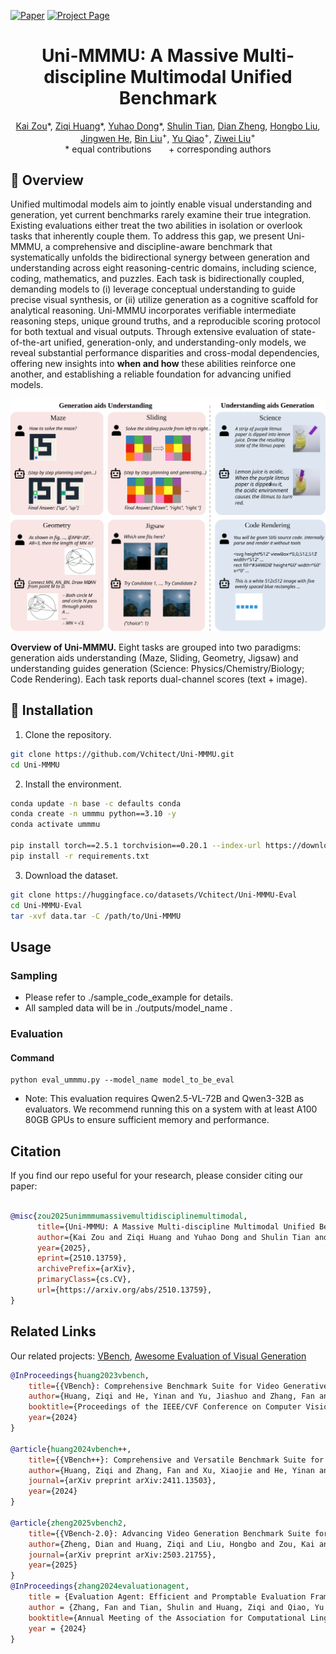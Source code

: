 [![Paper](https://img.shields.io/badge/cs.CV-Paper-b31b1b?logo=arxiv&logoColor=red)](https://arxiv.org/abs/xxxx)
[![Project Page](https://img.shields.io/badge/Evaluation-Website-green?logo=googlechrome&logoColor=green)](https://vchitect.github.io/Uni-MMMU-Project/)

<div align="center">
<h1>Uni-MMMU: A Massive Multi-discipline Multimodal Unified Benchmark
</h1></div>

<div align="center">
    <a href="https://github.com/Jacky-hate" target="_blank">Kai Zou</a>*,
    <a href="https://ziqihuangg.github.io/" target="_blank">Ziqi Huang</a>*,
    <a href="https://scholar.google.com/citations?hl=zh-CN&user=kMui170AAAAJ" target="_blank"> Yuhao Dong</a>*,
    <a href="https://shulin16.github.io/" target="_blank">Shulin Tian</a>,
    <a href="https://zhengdian1.github.io/" target="_blank">Dian Zheng</a>,
    <a href="https://github.com/Alexios-hub" target="_blank">Hongbo Liu</a>,
    <a href="https://github.com/hejingwenhejingwen" target="_blank">Jingwen He</a>,
    <a href="https://scholar.google.com/citations?user=kReWULQAAAAJ&hl=en&oi=ao" target="_blank">Bin Liu</a><sup>+</sup>,
    <a href="http://mmlab.siat.ac.cn/yuqiao/index.html" target="_blank">Yu Qiao</a><sup>+</sup>,
    <a href="https://liuziwei7.github.io/" target="_blank">Ziwei Liu</a><sup>+</sup>
</div>

<div align="center">
     * equal contributions &nbsp;&nbsp;&nbsp;&nbsp;&nbsp; 
     + corresponding authors
</div>



<a name="overview"></a>
## :mega: Overview

Unified multimodal models aim to jointly enable visual understanding and generation, yet current benchmarks rarely examine their true integration. Existing evaluations either treat the two abilities in isolation or overlook tasks that inherently couple them. To address this gap, we present Uni-MMMU, a comprehensive and discipline-aware benchmark that systematically unfolds the bidirectional synergy between generation and understanding across eight reasoning-centric domains, including science, coding, mathematics, and puzzles. Each task is bidirectionally coupled, demanding models to (i) leverage conceptual understanding to guide precise visual synthesis, or (ii) utilize generation as a cognitive scaffold for analytical reasoning. Uni-MMMU incorporates verifiable intermediate reasoning steps, unique ground truths, and a reproducible scoring protocol for both textual and visual outputs. Through extensive evaluation of state-of-the-art unified, generation-only, and understanding-only models, we reveal substantial performance disparities and cross-modal dependencies, offering new insights into **when and how** these abilities reinforce one another, and establishing a reliable foundation for advancing unified models.

![Framework](./assets/images/all.svg)


**Overview of Uni-MMMU.** Eight tasks are grouped into two paradigms: generation aids understanding (Maze, Sliding, Geometry, Jigsaw) and understanding guides generation (Science: Physics/Chemistry/Biology; Code Rendering). Each task reports dual-channel scores (text + image).



<a name="installation"></a>
## :hammer: Installation

1. Clone the repository.

```bash
git clone https://github.com/Vchitect/Uni-MMMU.git
cd Uni-MMMU
```

2. Install the environment.
```bash
conda update -n base -c defaults conda
conda create -n ummmu python==3.10 -y
conda activate ummmu

pip install torch==2.5.1 torchvision==0.20.1 --index-url https://download.pytorch.org/whl/cu118
pip install -r requirements.txt
```

3. Download the dataset.
```bash
git clone https://huggingface.co/datasets/Vchitect/Uni-MMMU-Eval
cd Uni-MMMU-Eval
tar -xvf data.tar -C /path/to/Uni-MMMU
```


<a name="usage"></a>
## Usage


### Sampling

- Please refer to ./sample_code_example for details.
- All sampled data will be in ./outputs/model_name .


### Evaluation


#### Command

```
python eval_ummmu.py --model_name model_to_be_eval
```
- Note: This evaluation requires Qwen2.5-VL-72B and Qwen3-32B as evaluators. We recommend running this on a system with at least A100 80GB GPUs to ensure sufficient memory and performance.



## Citation

If you find our repo useful for your research, please consider citing our paper:

```bibtex

@misc{zou2025unimmmumassivemultidisciplinemultimodal,
      title={Uni-MMMU: A Massive Multi-discipline Multimodal Unified Benchmark}, 
      author={Kai Zou and Ziqi Huang and Yuhao Dong and Shulin Tian and Dian Zheng and Hongbo Liu and Jingwen He and Bin Liu and Yu Qiao and Ziwei Liu},
      year={2025},
      eprint={2510.13759},
      archivePrefix={arXiv},
      primaryClass={cs.CV},
      url={https://arxiv.org/abs/2510.13759}, 
}
```

## Related Links

Our related projects: [VBench](https://github.com/Vchitect/VBench), [Awesome Evaluation of Visual Generation](https://github.com/ziqihuangg/Awesome-Evaluation-of-Visual-Generation)

```bibtex
@InProceedings{huang2023vbench,
    title={{VBench}: Comprehensive Benchmark Suite for Video Generative Models},
    author={Huang, Ziqi and He, Yinan and Yu, Jiashuo and Zhang, Fan and Si, Chenyang and Jiang, Yuming and Zhang, Yuanhan and Wu, Tianxing and Jin, Qingyang and Chanpaisit, Nattapol and Wang, Yaohui and Chen, Xinyuan and Wang, Limin and Lin, Dahua and Qiao, Yu and Liu, Ziwei},
    booktitle={Proceedings of the IEEE/CVF Conference on Computer Vision and Pattern Recognition},
    year={2024}
}

@article{huang2024vbench++,
    title={{VBench++}: Comprehensive and Versatile Benchmark Suite for Video Generative Models},
    author={Huang, Ziqi and Zhang, Fan and Xu, Xiaojie and He, Yinan and Yu, Jiashuo and Dong, Ziyue and Ma, Qianli and Chanpaisit, Nattapol and Si, Chenyang and Jiang, Yuming and Wang, Yaohui and Chen, Xinyuan and Chen, Ying-Cong and Wang, Limin and Lin, Dahua and Qiao, Yu and Liu, Ziwei},
    journal={arXiv preprint arXiv:2411.13503},
    year={2024}
}

@article{zheng2025vbench2,
    title={{VBench-2.0}: Advancing Video Generation Benchmark Suite for Intrinsic Faithfulness},
    author={Zheng, Dian and Huang, Ziqi and Liu, Hongbo and Zou, Kai and He, Yinan and Zhang, Fan and Zhang, Yuanhan and He, Jingwen and Zheng, Wei-Shi and Qiao, Yu and Liu, Ziwei},
    journal={arXiv preprint arXiv:2503.21755},
    year={2025}
}
@InProceedings{zhang2024evaluationagent,
    title = {Evaluation Agent: Efficient and Promptable Evaluation Framework for Visual Generative Models},
    author = {Zhang, Fan and Tian, Shulin and Huang, Ziqi and Qiao, Yu and Liu, Ziwei},
    booktitle={Annual Meeting of the Association for Computational Linguistics (ACL), 2025},
    year = {2024}
}
```